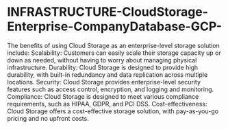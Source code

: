 # INFRASTRUCTURE-CloudStorage-Enterprise-CompanyDatabase-GCP-
The benefits of using Cloud Storage as an enterprise-level storage solution include:
Scalability: Customers can easily scale their storage capacity up or down as needed, without having to worry about managing physical infrastructure.
  Durability: Cloud Storage is designed to provide high durability, with built-in redundancy and data replication across multiple locations.
     Security: Cloud Storage provides enterprise-level security features such as access control, encryption, and logging and monitoring.
        Compliance: Cloud Storage is designed to meet various compliance requirements, such as HIPAA, GDPR, and PCI DSS.
            Cost-effectiveness: Cloud Storage offers a cost-effective storage solution, with pay-as-you-go pricing and no upfront costs.


 
 
 
